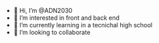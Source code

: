 - 👋 Hi, I’m @ADN2030
- 👀 I’m interested in front and back end
- 🌱 I’m currently learning in a tecnichal high school
- 💞️ I’m looking to collaborate

<!---
ADN2030/ADN2030 is a ✨ special ✨ repository because its `README.md` (this file) appears on your GitHub profile.
You can click the Preview link to take a look at your changes.
--->
